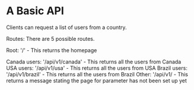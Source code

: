 # A Basic API

Clients can request a list of users from a country. 

Routes: There are 5 possible routes.

Root: '/' - This returns the homepage

Canada users: '/api/v1/canada' - This returns all the users from Canada
USA users: '/api/v1/usa' - This returns all the users from USA
Brazil users: '/api/v1/brazil' - This returns all the users from Brazil
Other: '/api/v1/<any other parameter> - This returns a message stating the page for parameter has not been set up yet
